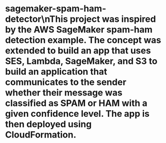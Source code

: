 # sagemaker-spam-ham-detector\nThis project was inspired by the AWS SageMaker spam-ham detection example. The concept was extended to build an app that uses SES, Lambda, SageMaker, and S3 to build an application that communicates to the sender whether their message was classified as SPAM or HAM with a given confidence level. The app is then deployed using CloudFormation.
